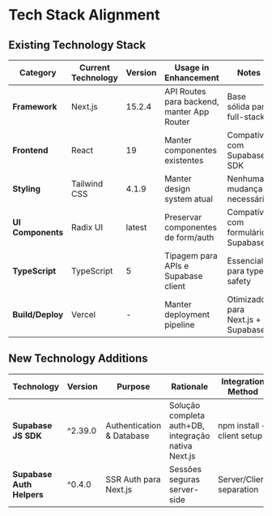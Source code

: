# Tech Stack Alignment

## Existing Technology Stack
| Category | Current Technology | Version | Usage in Enhancement | Notes |
|----------|-------------------|---------|---------------------|--------|
| **Framework** | Next.js | 15.2.4 | API Routes para backend, manter App Router | Base sólida para full-stack |
| **Frontend** | React | 19 | Manter componentes existentes | Compatível com Supabase SDK |
| **Styling** | Tailwind CSS | 4.1.9 | Manter design system atual | Nenhuma mudança necessária |
| **UI Components** | Radix UI | latest | Preservar componentes de form/auth | Compatível com formulários Supabase |
| **TypeScript** | TypeScript | 5 | Tipagem para APIs e Supabase client | Essencial para type safety |
| **Build/Deploy** | Vercel | - | Manter deployment pipeline | Otimizado para Next.js + Supabase |

## New Technology Additions
| Technology | Version | Purpose | Rationale | Integration Method |
|-----------|---------|---------|-----------|-------------------|
| **Supabase JS SDK** | ^2.39.0 | Authentication & Database | Solução completa auth+DB, integração nativa Next.js | npm install + client setup |
| **Supabase Auth Helpers** | ^0.4.0 | SSR Auth para Next.js | Sessões seguras server-side | Server/Client separation |
